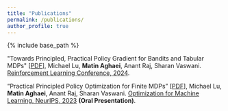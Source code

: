 ```yaml
---
title: "Publications"
permalink: /publications/
author_profile: true
---
```

{% include base_path %}

"Towards Principled, Practical Policy Gradient for Bandits and Tabular MDPs" [[PDF](https://arxiv.org/abs/2405.13136)], Michael Lu, **Matin Aghaei**, Anant Raj, Sharan Vaswani. [Reinforcement Learning Conference, 2024](https://rl-conference.cc/2024/index.html).

“Practical Principled Policy Optimization for Finite MDPs” [[PDF](https://opt-ml.org/papers/2023/paper101.pdf)], Michael Lu, **Matin Aghaei**, Anant Raj, Sharan Vaswani. [Optimization for Machine Learning, NeurIPS, 2023](https://opt-ml.org/oldopt/opt23/) **(Oral Presentation)**.
